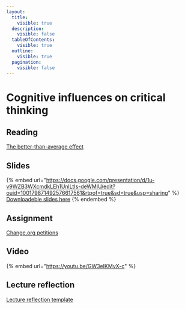 ```yaml
---
layout:
  title:
    visible: true
  description:
    visible: false
  tableOfContents:
    visible: true
  outline:
    visible: true
  pagination:
    visible: false
---
```


# Cognitive influences on critical thinking

## Reading

[The better-than-average effect](https://drive.google.com/open?id=1Qaz7hLYTlOuFCMsjaxPlhpE03JZcYR0h\&usp=drive_fs)

## Slides

{% embed url="https://docs.google.com/presentation/d/1u-v9WZB3WXcmdkLEh1UnlLtIs-deWMlU/edit?ouid=100179871492576617561&rtpof=true&sd=true&usp=sharing" %}
[Downloadeble slides here](https://docs.google.com/presentation/d/1u-v9WZB3WXcmdkLEh1UnlLtIs-deWMlU/edit?usp=sharing\&ouid=100179871492576617561\&rtpof=true\&sd=true)
{% endembed %}

## Assignment

[Change.org petitions](https://docs.google.com/document/d/1grzvdOFg6PF5FwW0n6F3LCuY2L_hbGJk?rtpof=true\&usp=drive_fs)

## Video

{% embed url="https://youtu.be/GW3eIKMvX-c" %}

## Lecture reflection

[Lecture reflection template](https://docs.google.com/document/d/1-dFNKbiLU8LA7Xg_bQRC8CqSCgQuNfal?rtpof=true\&usp=drive_fs)
